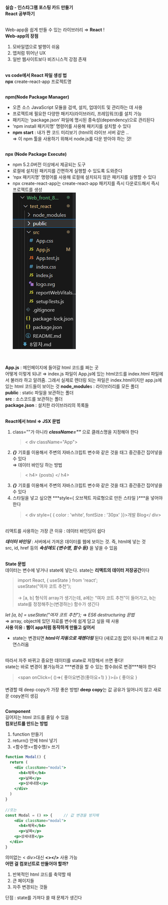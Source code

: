 **실습 - 인스타그램 포스팅 카드 만들기** <br>
**React 공부하기** <br>
<br>

Web-app을 쉽게 만들 수 있는 라이브러리 ⇒ **React** !<br>
**Web-app의 장점**
1. 모바일앱으로 발행이 쉬움
2. 앱처럼 뛰어난 UX
3. 일반 웹사이트보다 비즈니스적 강점 존재
<br><br>

**vs code에서 React 파일 생성 법**<br>
**npx** create-react-app  프로젝트명<br>
<br>

**npm(Node Package Manager)**<br>
- 오픈 소스 JavaScript 모듈을 검색, 설치, 업데이트 및 관리하는 데 사용
- 프로젝트에 필요한 다양한 패키지(라이브러리, 프레임워크)를 설치 가능
- 패키지는 ‘package.json’ 파일에 명시된 종속성(dependency)으로 관리된다
- ‘npm install 패키지명’ 명령어를 사용해 패키지를 설치할 수 있다
- **npm start** : 내가 짠 코드 미리보기 (html의 라이브 서버 같은 ..<br>
⇒ 이 npm 툴을 사용하기 위해서 node.js를 다운 받아야 하는 것!
<br><br>

**npx (Node Package Execute)**
- npm 5.2.0버전 이상에서 제공되는 도구
- 로컬에 설치된 패키지를 간편하게 실행할 수 있도록 도와준다
- ‘npx 패키지명’ 명령어를 사용해 로컬에 설치되지 않은 패키지를 실행할 수 있다
- npx create-react-app는 create-react-app 패키지를 즉시 다운로드해서 즉시 프로젝트를 생성<br>
![react](./react.png)<br>
<br>

**App.js** : 메인페이지에 들어갈 html 코드를 짜는 곳<br>
어떻게 이렇게 되냐! ⇒ index.js 파일이 App.js에 있는 html코드를 index.html 파일에서 불러라 하고 알려줌. 그래서 실제로 렌더링 되는 파일은 index.html이지만 app.js에 있는 html 코드들이 보이는 것 
**node_module**s : 라이브러리를 모든 폴더<br>
**public** : static 파일을 보관하는 폴더<br>
**src** : 소스코드를 보관하는 폴더<br>
**package.json** : 설치한 라이브러리의 목록들<br>
<br>

**React에서 html ⇒ JSX 문법**<br>
1. class=""가 아니라 ***className=""*** 으로 클래스명을 지정해야 한다
    > < div className="App">
2. ***{}*** 기호를 이용해서 주변의 자바스크립트 변수와 같은 것을 태그 중간중간 집어넣을 수 있다<br>
    ⇒ 데이터 바인딩 하는 방법
    > < h4> {posts} </ h4>
2. ***{}*** 기호를 이용해서 주변의 자바스크립트 변수와 같은 것을 태그 중간중간 집어넣을 수 있다<br>
3. 스타일을 넣고 싶으면 ***style={ 오브젝트 자료형으로 만든 스타일 }***을 넣어야 한다
    > < div style={ { color : 'white', fontSize : '30px' }}>개발 Blog</ div>

<br>
리액트를 사용하는 가장 큰 이유 : 데이터 바인딩이 쉽다

***데이터 바인딩*** : 서버에서 가져온 데이터를 웹에 보이는 것. 즉, html에 넣는 것<br>
src, id, href 등의 ***속성에도 {변수명, 함수 등}*** 을 넣을 수 있음<br>
<br>

**State 문법**<br>
데이터는 변수에 넣거나 state에 넣는다. state는 **리액트의 데이터 저장공간**이다<br>
> import React, { useState } from 'react'; <br>
useState("여자 코트 추천");<br><br>
→ [a, b] 형식의 array가 생기는데, a에는 “여자 코트 추천”이 들어가고, b는 state를 정정해주는(변경하는) 함수가 생긴다<br>
> 

*let [a, b] = useState("여자 코트 추천");*  ⇒ *ES6 destructuring 문법* <br>
⇒ array, object에 있던 자료를 변수에 쉽게 담고 싶을 때 사용 <br>
**사용 이유 : 웹이 app처럼 동작하게 만들고 싶어서** <br>
- state는 변경되면 ***html이 자동으로 재렌더링*** 된다 (새로고침 없이 되니까 빠르고 자연스러움<br>
<br>
따라서 자주 바뀌고 중요한 데이터를 state로 저장해서 쓰면 좋다! <br>
state는 바로 변경이 불가능하고 ***변경을 할 수 있는 함수(b)로 변경***해야 한다<br>

> <span onClick={ ()=>{ 좋아요변경(좋아요+1) } }>👍</span> { 좋아요 }

변경할 때 deep copy가 가장 좋은 방법! **deep copy**는 값 공유가 일어나지 않고 새로운 copy본이 생김<br>
<br>

**Component**<br>
길어지는 html 코드를 줄일 수 있음<br>
**컴포넌트를 만드는 방법**
1. function 만들기
2. return() 안에 html 넣기
3. <함수명><함수명/> 쓰기

```jsx
function Modal() {
  return (
    <div className="modal">
      <h4>제목</h4>
      <p>날짜</p>
      <p>상세내용</p>
    </div>
  )
}

//또는
const Modal = () => {     // 값 변경을 방지해
	<div className="modal">
	  <h4>제목</h4>
	  <p>날짜</p>
    <p>상세내용</p>
  </div>
}
```

의미없는 < div>대신 **<></>** 사용 가능<br>
**어떤 걸 컴포넌트로 만들어야 할까?**
1. 반복적인 html 코드를 축약할 때
2. 큰 페이지들 
3. 자주 변경되는 것들

단점 : state를 가져다 쓸 때 문제가 생긴다